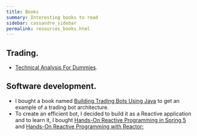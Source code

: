 ```yaml
---
title: Books
summary: Interesting books to read
sidebar: cassandre_sidebar
permalink: resources_books.html
---
```


## Trading.

  * [Technical Analysis For Dummies](https://amzn.to/38TWaQm).

## Software development.

  * I bought a book named [Building Trading Bots Using Java](https://amzn.to/33PyJoW) to get an example of a trading bot architecture.
  * To create an efficient bot, I decided to build it as a Reactive application and to learn it, I bought [Hands-On Reactive Programming in Spring 5](https://amzn.to/36u6qP8) and [Hands-On Reactive Programming with Reactor:](https://amzn.to/2NeW0uT)